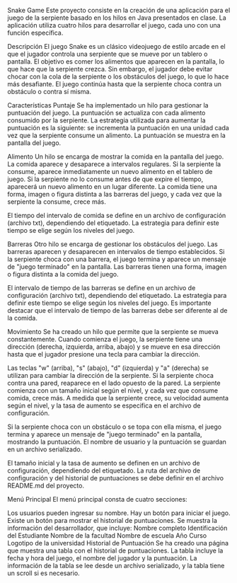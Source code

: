 Snake Game
Este proyecto consiste en la creación de una aplicación para el juego de la serpiente basado en los hilos en Java presentados en clase. La aplicación utiliza cuatro hilos para desarrollar el juego, cada uno con una función específica.

Descripción
El juego Snake es un clásico videojuego de estilo arcade en el que el jugador controla una serpiente que se mueve por un tablero o pantalla. El objetivo es comer los alimentos que aparecen en la pantalla, lo que hace que la serpiente crezca. Sin embargo, el jugador debe evitar chocar con la cola de la serpiente o los obstáculos del juego, lo que lo hace más desafiante. El juego continúa hasta que la serpiente choca contra un obstáculo o contra sí misma.

Características
Puntaje
Se ha implementado un hilo para gestionar la puntuación del juego. La puntuación se actualiza con cada alimento consumido por la serpiente. La estrategia utilizada para aumentar la puntuación es la siguiente: se incrementa la puntuación en una unidad cada vez que la serpiente consume un alimento. La puntuación se muestra en la pantalla del juego.

Alimento
Un hilo se encarga de mostrar la comida en la pantalla del juego. La comida aparece y desaparece a intervalos regulares. Si la serpiente la consume, aparece inmediatamente un nuevo alimento en el tablero de juego. Si la serpiente no lo consume antes de que expire el tiempo, aparecerá un nuevo alimento en un lugar diferente. La comida tiene una forma, imagen o figura distinta a las barreras del juego, y cada vez que la serpiente la consume, crece más.

El tiempo del intervalo de comida se define en un archivo de configuración (archivo txt), dependiendo del etiquetado. La estrategia para definir este tiempo se elige según los niveles del juego.

Barreras
Otro hilo se encarga de gestionar los obstáculos del juego. Las barreras aparecen y desaparecen en intervalos de tiempo establecidos. Si la serpiente choca con una barrera, el juego termina y aparece un mensaje de "juego terminado" en la pantalla. Las barreras tienen una forma, imagen o figura distinta a la comida del juego.

El intervalo de tiempo de las barreras se define en un archivo de configuración (archivo txt), dependiendo del etiquetado. La estrategia para definir este tiempo se elige según los niveles del juego. Es importante destacar que el intervalo de tiempo de las barreras debe ser diferente al de la comida.

Movimiento
Se ha creado un hilo que permite que la serpiente se mueva constantemente. Cuando comienza el juego, la serpiente tiene una dirección (derecha, izquierda, arriba, abajo) y se mueve en esa dirección hasta que el jugador presione una tecla para cambiar la dirección.

Las teclas "w" (arriba), "s" (abajo), "d" (izquierda) y "a" (derecha) se utilizan para cambiar la dirección de la serpiente. Si la serpiente choca contra una pared, reaparece en el lado opuesto de la pared. La serpiente comienza con un tamaño inicial según el nivel, y cada vez que consume comida, crece más. A medida que la serpiente crece, su velocidad aumenta según el nivel, y la tasa de aumento se especifica en el archivo de configuración.

Si la serpiente choca con un obstáculo o se topa con ella misma, el juego termina y aparece un mensaje de "juego terminado" en la pantalla, mostrando la puntuación. El nombre de usuario y la puntuación se guardan en un archivo serializado.

El tamaño inicial y la tasa de aumento se definen en un archivo de configuración, dependiendo del etiquetado. La ruta del archivo de configuración y del historial de puntuaciones se debe definir en el archivo README.md del proyecto.

Menú Principal
El menú principal consta de cuatro secciones:

Los usuarios pueden ingresar su nombre.
Hay un botón para iniciar el juego.
Existe un botón para mostrar el historial de puntuaciones.
Se muestra la información del desarrollador, que incluye:
Nombre completo
Identificación del Estudiante
Nombre de la facultad
Nombre de escuela
Año
Curso
Logotipo de la universidad
Historial de Puntuación
Se ha creado una página que muestra una tabla con el historial de puntuaciones. La tabla incluye la fecha y hora del juego, el nombre del jugador y la puntuación. La información de la tabla se lee desde un archivo serializado, y la tabla tiene un scroll si es necesario.

